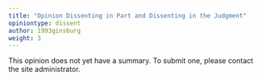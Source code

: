 ```yaml
---
title: "Opinion Dissenting in Part and Dissenting in the Judgment"
opiniontype: dissent
author: 1993ginsburg
weight: 3
---
```

This opinion does not yet have a summary. To submit one, please contact the site administrator.